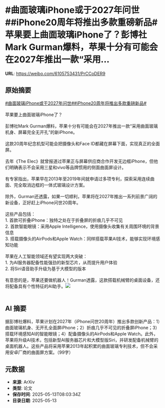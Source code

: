 # #曲面玻璃iPhone或于2027年问世##iPhone20周年将推出多款重磅新品#苹果要上曲面玻璃iPhone了？彭博社Mark Gurman爆料，苹果十分有可能会在2027年推出一款“采用...

**URL**: https://weibo.com/6105753431/PrCCoDER9

## 原始摘要

<a href="https://m.weibo.cn/search?containerid=231522type%3D1%26t%3D10%26q%3D%23%E6%9B%B2%E9%9D%A2%E7%8E%BB%E7%92%83iPhone%E6%88%96%E4%BA%8E2027%E5%B9%B4%E9%97%AE%E4%B8%96%23&amp;extparam=%23%E6%9B%B2%E9%9D%A2%E7%8E%BB%E7%92%83iPhone%E6%88%96%E4%BA%8E2027%E5%B9%B4%E9%97%AE%E4%B8%96%23" data-hide=""><span class="surl-text">#曲面玻璃iPhone或于2027年问世#</span></a><a href="https://m.weibo.cn/search?containerid=231522type%3D1%26t%3D10%26q%3D%23iPhone20%E5%91%A8%E5%B9%B4%E5%B0%86%E6%8E%A8%E5%87%BA%E5%A4%9A%E6%AC%BE%E9%87%8D%E7%A3%85%E6%96%B0%E5%93%81%23&amp;extparam=%23iPhone20%E5%91%A8%E5%B9%B4%E5%B0%86%E6%8E%A8%E5%87%BA%E5%A4%9A%E6%AC%BE%E9%87%8D%E7%A3%85%E6%96%B0%E5%93%81%23" data-hide=""><span class="surl-text">#iPhone20周年将推出多款重磅新品#</span></a><br><br>苹果要上曲面玻璃iPhone了？<br><br>彭博社Mark Gurman爆料，苹果十分有可能会在2027年推出一款“采用曲面玻璃机身、屏幕完全无开孔”的新iPhone。<br><br>这款20周年纪念机型可能会把摄像头和Face ID都藏在屏幕下面，实现真正的全面屏。<br><br>去年《The Elec》就曾报道过苹果正与屏幕供应商合作开发无边框iPhone，但他们明确表示不会采用三星和vivo等品牌惯用的侧面曲面屏设计。<br><br>有专家指出，苹果早在2013年至2019年间就申请过多项专利，探索采用连续曲面、完全取消边框的一体式玻璃设计方案。<br><br>除外，Gurman还透露，如果一切顺利，苹果将在2027年推出一系列前景广阔的新设备，正好赶上iPhone问世20周年。<br><br>这些产品包括：<br>1. 首款可折叠iPhone：独特之处在于折叠屏的折痕几乎不可见<br>2. 首款智能眼镜：采用Apple Intelligence，使用摄像头收集有关周围环境的背景信息<br>3. 搭载摄像头的AirPods和Apple Watch：同样搭载苹果AI技术，能够实现环境感知功能<br><br>苹果在人工智能领域还有望实现两大突破：<br>1. 为AI服务器配备性能强劲的新型芯片，从而提升用户体验<br>2. 将Siri语音助手升级为基于大模型的版本<br><br>有意思的是，苹果还要做机器人！Gurman透露，这款搭载机械臂的桌面设备，还将配备具有个性特征的AI助手。<img style="" src="https://tvax2.sinaimg.cn/large/006Fd7o3gy1i1dsui5i9jj30sg0zk79g.jpg" referrerpolicy="no-referrer"><br><br>

## AI 摘要

据彭博社爆料，苹果计划在2027年（iPhone问世20周年）推出多款创新产品：1）曲面玻璃机身、无开孔全面屏iPhone；2）折痕几乎不可见的折叠屏iPhone；3）搭载环境感知AI的智能眼镜；4）配备摄像头的AirPods和Apple Watch。此外，苹果将升级AI技术，包括新型AI服务器芯片和大模型版Siri，并研发配备机械臂的桌面机器人。这些产品将采用苹果2013年起积累的曲面玻璃专利技术，但不会采用安卓厂商的曲面屏方案。（99字）

## 元数据

- **来源**: ArXiv
- **类型**: 论文
- **保存时间**: 2025-05-13T08:03:34Z
- **目录日期**: 2025-05-13
